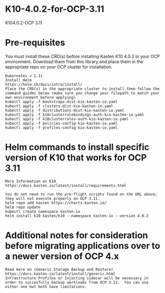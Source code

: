 # K10-4.0.2-for-OCP-3.11
K104.0.2-OCP 3.11
# Pre-requisites
You must install these CRD(s) before installing Kasten K10 4.0.2 in your OCP environment.  Download them from this library and place them in the appropriate repo on your OCP cluster for installation.
```
Kubernetes v 1.11
Install Helm 
https://helm.sh/docs/intro/install/
Place the CRD(s) in the appropriate cluster to install them follow the command guides below (make sure you change your filepath to match your own environment before applying)
kubectl apply -f bootstraps-dist-kio-kasten-io.yaml
kubectl apply -f clusters-dist-kio-kasten-io.yaml
kubectl apply -f distributions-dist-kio-kasten-io.yaml
kubectl apply -f k10clusterrolebindings-auth-kio-kasten-io.yaml
kubectl apply -f k10clusterroles-auth-kio-kasten-io.yaml
kubectl apply -f policies-config-kio-kasten-io.yaml
kubectl apply -f profiles-config-kio-kasten-io.yaml
```

# Helm commands to install specific version of K10 that works for OCP 3.11
```
More Information on K10 
https://docs.kasten.io/latest/install/requirements.html

You do not need to run the pre-flight scripts found on the URL above; they will not execute properly on OCP 3.11.
helm repo add kasten https://charts.kasten.io/
helm repo update
kubectl create namespace kasten-io
helm install k10 kasten/k10 --namespace kasten-io --version 4.0.2
```

# Additional notes for consideration before migrating applications over to a newer version of OCP 4.x
```
Read more on (Generic Storage Backup and Restore)
https://docs.kasten.io/latest/install/generic.html
Infrastructure Profiles or Injecting sidecar will be necessary in order to succesfully backup workloads from OCP 3.11.  You can use either one but both have limitations.
